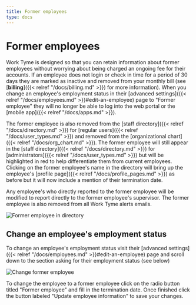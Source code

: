 ```yaml
---
title: Former employees
type: docs
---
```


# Former employees

Work Tyme is designed so that you can retain information about former employees without worrying about being charged an ongoing fee for their accounts. If an employee does not login or check in time for a period of 30 days they are marked as inactive and removed from your monthly bill (see [**billing**]({{< relref "/docs/billing.md" >}}) for more information). When you change an employee's employment status in their [advanced settings]({{< relref "/docs/employees.md" >}}#edit-an-employee) page to "Former employee" they will no longer be able to log into the web portal or the [mobile app]({{< relref "/docs/apps.md" >}}).

The former employee is also removed from the [staff directory]({{< relref "/docs/directory.md" >}}) for [regular users]({{< relref "/docs/user_types.md" >}}) and removed from the [organizational chart]({{< relref "/docs/org_chart.md" >}}). The former employee will still appear in the [staff directory]({{< relref "/docs/directory.md" >}}) for [administrators]({{< relref "/docs/user_types.md" >}}) but will be highlighted in red to help differentiate them from current employees. Clicking on the former employee's name in the directory will bring up the employee's [profile page]({{< relref "/docs/profile_pages.md" >}}) as before but it will now include a mention of their termination date.

Any employee's who directly reported to the former employee will be modified to report directly to the former employee's supervisor. The former employee is also removed from all Work Tyme alerts emails.

![Former employee in directory](/docs/img/former_employee_directory.png)

## Change an employee's employment status

To change an employee's employment status visit their [advanced settings]({{< relref "/docs/employees.md" >}}#edit-an-employee) page and scroll down to the section asking for their employment status (see below)

![Change former employee](/docs/img/former_employee_change.png)

To change the employee to a former employee click on the radio button titled "Former employee" and fill in the termination date. Once finished click the button labeled "Update employee information" to save your changes.